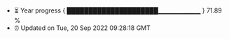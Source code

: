 - ⏳ Year progress { █████████████████████▁▁▁▁▁▁▁▁▁ } 71.89 %
- ⏰ Updated on Tue, 20 Sep 2022 09:28:18 GMT

